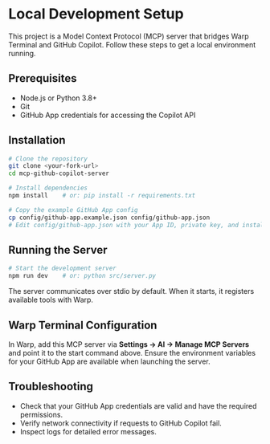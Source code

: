 # Local Development Setup

This project is a Model Context Protocol (MCP) server that bridges Warp Terminal and GitHub Copilot. Follow these steps to get a local environment running.

## Prerequisites

- Node.js or Python 3.8+
- Git
- GitHub App credentials for accessing the Copilot API

## Installation

```bash
# Clone the repository
git clone <your-fork-url>
cd mcp-github-copilot-server

# Install dependencies
npm install    # or: pip install -r requirements.txt

# Copy the example GitHub App config
cp config/github-app.example.json config/github-app.json
# Edit config/github-app.json with your App ID, private key, and installation ID
```

## Running the Server

```bash
# Start the development server
npm run dev    # or: python src/server.py
```

The server communicates over stdio by default. When it starts, it registers available tools with Warp.

## Warp Terminal Configuration

In Warp, add this MCP server via **Settings → AI → Manage MCP Servers** and point it to the start command above. Ensure the environment variables for your GitHub App are available when launching the server.

## Troubleshooting

- Check that your GitHub App credentials are valid and have the required permissions.
- Verify network connectivity if requests to GitHub Copilot fail.
- Inspect logs for detailed error messages.
